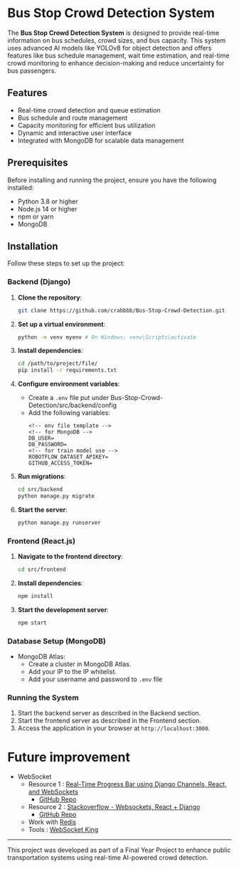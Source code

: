 # Bus Stop Crowd Detection System

The **Bus Stop Crowd Detection System** is designed to provide real-time information on bus schedules, crowd sizes, and bus capacity. This system uses advanced AI models like YOLOv8 for object detection and offers features like bus schedule management, wait time estimation, and real-time crowd monitoring to enhance decision-making and reduce uncertainty for bus passengers.

## Features

- Real-time crowd detection and queue estimation
- Bus schedule and route management
- Capacity monitoring for efficient bus utilization
- Dynamic and interactive user interface
- Integrated with MongoDB for scalable data management

## Prerequisites

Before installing and running the project, ensure you have the following installed:

- Python 3.8 or higher
- Node.js 14 or higher
- npm or yarn
- MongoDB 

## Installation

Follow these steps to set up the project:

### Backend (Django)

1. **Clone the repository**:
    ```bash
    git clone https://github.com/crabbbb/Bus-Stop-Crowd-Detection.git
    ```

2. **Set up a virtual environment**:
    ```bash
    python -m venv myenv # On Windows: venv\Scripts\activate
    ```

3. **Install dependencies**:
    ```bash
    cd /path/to/project/file/
    pip install -r requirements.txt
    ```

4. **Configure environment variables**:
    - Create a `.env` file put under Bus-Stop-Crowd-Detection/src/backend/config
    - Add the following variables:
        ```env
        <!-- env file template -->
        <!-- for MongoDB -->
        DB_USER=
        DB_PASSWORD=
        <!-- for train model use -->
        ROBOTFLOW_DATASET_APIKEY=
        GITHUB_ACCESS_TOKEN=
        ```

5. **Run migrations**:
    ```bash
    cd src/backend
    python manage.py migrate
    ```

6. **Start the server**:
    ```bash
    python manage.py runserver
    ```

### Frontend (React.js)

1. **Navigate to the frontend directory**:
    ```bash
    cd src/frontend
    ```

2. **Install dependencies**:
    ```bash
    npm install
    ```

3. **Start the development server**:
    ```bash
    npm start
    ```

### Database Setup (MongoDB)

- MongoDB Atlas:
    - Create a cluster in MongoDB Atlas.
    - Add your IP to the IP whitelist.
    - Add your username and password to `.env` file

### Running the System

1. Start the backend server as described in the Backend section.
2. Start the frontend server as described in the Frontend section.
3. Access the application in your browser at `http://localhost:3000`.

# Future improvement
- WebSocket
    - Resource 1 : [Real-Time Progress Bar using Django Channels, React, and WebSockets](https://medium.com/@martindegesus1/real-time-progress-bar-using-django-channels-react-and-websockets-7845342418d6)
        - [GitHub Repo](https://github.com/martindegesus/django-channels-progress-bar/tree/main/progressbar/progressbar)
    - Resource 2 : [Stackoverflow - Websockets, React + Django](https://stackoverflow.com/questions/71506466/websockets-react-django)
        - [GitHub Repo](https://github.com/pplonski/simple-tasks/blob/master/backend/server/server/settings.py)
    - Work with [Redis](https://redis.io/docs/latest/operate/oss_and_stack/install/)
    - Tools : [WebSocket King](https://websocketking.com/) 

---

This project was developed as part of a Final Year Project to enhance public transportation systems using real-time AI-powered crowd detection.


